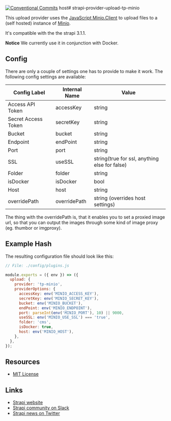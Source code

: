[![Conventional Commits](https://img.shields.io/badge/Conventional%20Commits-1.0.0-yellow.svg)](https://conventionalcommits.org)
host# strapi-provider-upload-tp-minio

This upload provider uses the [JavaScript Minio.Client](https://docs.min.io/docs/javascript-client-api-reference.html) to upload files to a (self hosted) instance of [Minio](https://min.io/).

It's compatible with the the strapi 3.1.1.

**Notice**
We currently use it in conjunction with Docker.

## Config

There are only a couple of settings one has to provide to make it work.
The following config settings are available:

| Config Label        | Internal Name | Value                                         |
| ------------------- | ------------- | --------------------------------------------- |
| Access API Token    | accessKey     | string                                        |
| Secret Access Token | secretKey     | string                                        |
| Bucket              | bucket        | string                                        |
| Endpoint            | endPoint      | string                                        |
| Port                | port          | string                                        |
| SSL                 | useSSL        | string(true for ssl, anything else for false) |
| Folder              | folder        | string                                        |
| isDocker            | isDocker      | bool                                          |
| Host                | host          | string                                        |
| overridePath        | overridePath  | string (overrides host settings)              |

The thing with the overridePath is, that it enables you to set a proxied image url, so that you can output the images through some kind of image proxy (eg. thumbor or imgproxy).

## Example Hash

The resulting configuration file should look like this:

```javascript
// File: ./config/plugins.js

module.exports = ({ env }) => ({
  upload: {
    provider: 'tp-minio',
    providerOptions: {
      accessKey: env('MINIO_ACCESS_KEY'),
      secretKey: env('MINIO_SECRET_KEY'),
      bucket: env('MINIO_BUCKET'),
      endPoint: env('MINIO_ENDPOINT'),
      port: parseInt(env('MINIO_PORT'), 10) || 9000,
      useSSL: env('MINIO_USE_SSL') === 'true',
      folder: 'cms',
      isDocker: true,
      host: env('MINIO_HOST'),
    },
  },
});
```

## Resources

- [MIT License](LICENSE.md)

## Links

- [Strapi website](http://strapi.io/)
- [Strapi community on Slack](http://slack.strapi.io)
- [Strapi news on Twitter](https://twitter.com/strapijs)
